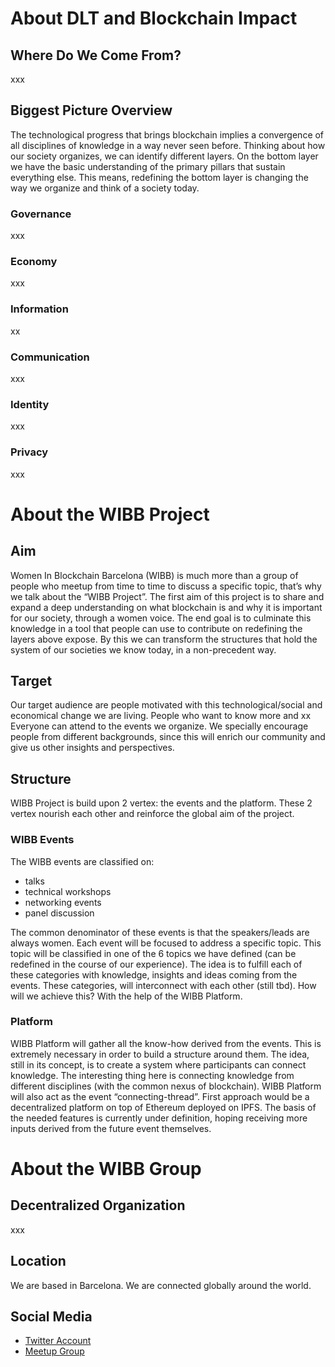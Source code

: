 # About DLT and Blockchain Impact
## Where Do We Come From?
xxx
## Biggest Picture Overview
The technological progress that brings blockchain implies a convergence of all disciplines of knowledge in a way never seen before.
Thinking about how our society organizes, we can identify different layers.
On the bottom layer we have the basic understanding of the primary pillars that sustain everything else. This means, redefining the bottom layer is changing the way we organize and think of a society today.

### Governance
xxx
### Economy
xxx
### Information 
xx
### Communication
xxx
### Identity
xxx
### Privacy
xxx
# About the WIBB Project
## Aim
Women In Blockchain Barcelona (WIBB) is much more than a group of people who meetup from time to time to discuss a specific topic, that’s why we talk about the “WIBB Project”.
The first aim of this project is to share and expand a deep understanding on what blockchain is and why it is important for our society, through a women voice. 
The end goal is to culminate this knowledge in a tool that people can use to contribute on redefining the layers above expose. 
By this we can transform the structures that hold the system of our societies we know today, in a non-precedent way.
## Target
Our target audience are people motivated with this technological/social and economical change we are living. People who want to know more and xx
Everyone can attend to the events we organize.
We specially encourage people from different backgrounds, since this will enrich our community and give us other insights and perspectives.
## Structure
WIBB Project is build upon 2 vertex: the events and the platform. These 2 vertex nourish each other and reinforce the global aim of the project.
### WIBB Events
The WIBB events are classified on:
* talks
* technical workshops
* networking events
* panel discussion

The common denominator of these events is that the speakers/leads are always women.
Each event will be focused to address a specific topic. This topic will be classified in one of the 6 topics we have defined (can be redefined in the course of our experience).
The idea is to fulfill each of these categories with knowledge, insights and ideas coming from the events. These categories, will interconnect with each other (still tbd). 
How will we achieve this? With the help of the WIBB Platform. 
### Platform
WIBB Platform will gather all the know-how derived from the events. This is extremely necessary in order to build a structure around them.
The idea, still in its concept, is to create a system where participants can connect knowledge. The interesting thing here is connecting knowledge from different disciplines (with the common nexus of blockchain).  WIBB Platform will also act as the event “connecting-thread”.
First approach would be a decentralized platform on top of Ethereum deployed on IPFS.
The basis of the needed features is currently under definition, hoping receiving more inputs derived from the future event themselves.
# About the WIBB Group
## Decentralized Organization
xxx
## Location
We are based in Barcelona.
We are connected globally around the world.
## Social Media
* [Twitter Account](https://twitter.com/wiblockchainbcn)
* [Meetup Group](https://www.meetup.com/es-ES/Women-in-Blockchain-Barcelona-Local-Group/)


